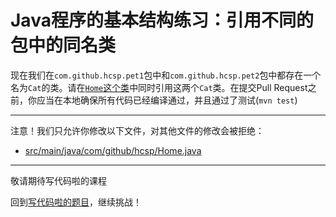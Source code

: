 # Java程序的基本结构练习：引用不同的包中的同名类

现在我们在`com.github.hcsp.pet1`包中和`com.github.hcsp.pet2`包中都存在一个名为`Cat`的类。请在[`Home`这个类](https://github.com/hcsp/create-same-classes-in-different-package/blob/master/src/main/java/com/github/hcsp/Home.java)中同时引用这两个`Cat`类。在提交Pull Request之前，你应当在本地确保所有代码已经编译通过，并且通过了测试(`mvn test`)

-----
注意！我们只允许你修改以下文件，对其他文件的修改会被拒绝：
- [src/main/java/com/github/hcsp/Home.java](https://github.com/hcsp/create-same-classes-in-different-package/blob/master/src/main/java/com/github/hcsp/Home.java)
-----


敬请期待写代码啦的课程

回到[写代码啦的题目](https://xiedaimala.com/tasks/316bb6cc-6aa6-4dac-85e4-ce1c01b72c83/quizzes/6deff641-d53b-485b-9253-614655e16f3b)，继续挑战！
